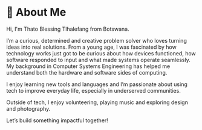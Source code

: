 # 👋 About Me

Hi, I'm Thato Blessing Tlhalefang from Botswana.

I’m a curious, determined and creative problem solver who loves turning ideas into real solutions. From a young age, I was fascinated by how technology works just got to be curious about how devices functioned, how software responded to input and what made systems operate seamlessly. My background in Computer Systems Engineering has helped me understand both the hardware and software sides of computing.

I enjoy learning new tools and languages and I’m passionate about using tech to improve everyday life, especially in underserved communities.

Outside of tech, I enjoy volunteering, playing music and exploring design and photography.

Let’s build something impactful together!
